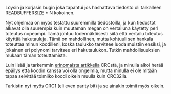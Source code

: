 Löysin ja korjasin bugin joka tapahtui jos hashattava
tiedosto oli tarkalleen READBUFFERSIZE * N kokoinen.

Nyt ohjelmaa on myös testattu suuremmilla tiedostoilla,
ja kun tiedostot alkavat olla suurempia kuin muutaman
megan on vertailuna käytetty perl toteutus nopeampi.
Tämä johtuu todennäköisesti siitä että vertailu toteutus
käyttää hakutauluja. Tämä on mahdollinen, mutta kohtuullisen
hankala toteuttaa minun koodilleni, koska taulukko tarvitsee
luoda muistiin ensiksi, ja jokainen eri polynomi tarvitsee
eri hakutaulukon. Tutkin mahdollisuuksien mukaan tämän
toteuttamista.

Luin lisää ja tarkemmin [erinomaista artikkelia](http://zlib.net/crc_v3.txt)
CRCstä, ja minulla alkoi herää epäilys että koodin kanssa voi
olla ongelmia, mutta minulla ei ole mitään tapaa selvittää
toimiiko koodi oikein muulla kuin CRC32lla.

Tarkistin nyt myös CRC1 (eli even parity bit) ja se ainakin
toimii myös oikein.